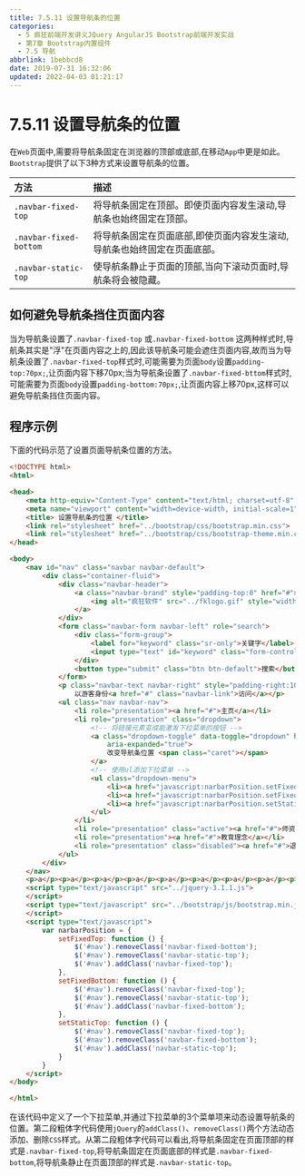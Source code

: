 ```yaml
---
title: 7.5.11 设置导航条的位置
categories: 
  - 5 疯狂前端开发讲义JQuery AngularJS Bootstrap前端开发实战
  - 第7章 Bootstrap内置组件
  - 7.5 导航
abbrlink: 1bebbcd8
date: 2019-07-31 16:32:06
updated: 2022-04-03 01:21:17
---
```

# 7.5.11 设置导航条的位置 #
在`Web`页面中,需要将导航条固定在浏览器的顶部或底部,在移动`App`中更是如此。`Bootstrap`提供了以下3种方式来设置导航条的位置。

|方法|描述|
|:---|:---|
|`.navbar-fixed-top`|将导航条固定在顶部。即使页面内容发生滚动,导航条也始终固定在顶部。|
|`.navbar-fixed-bottom`|将导航条固定在页面底部,即使页面内容发生滚动,导航条也始终固定在页面底部。|
|`.navbar-static-top`|使导航条静止于页面的顶部,当向下滚动页面时,导航条将会被隐藏。|
## 如何避免导航条挡住页面内容 ##
当为导航条设置了`.navbar-fixed-top` 或`.navbar-fixed-bottom` 这两种样式时,导航条其实是"浮"在页面内容之上的,因此该导航条可能会遮住页面内容,故而当为导航条设置了`.navbar-fixed-top`样式时,可能需要为页面`body`设置`padding-top:70px;`,让页面内容下移70px;当为导航条设置了`.navbar-fixed-bttom`样式时,可能需要为页面`body`设置`padding-bottom:70px;`,让页面内容上移70px,这样可以避免导航条挡住页面内容。

## 程序示例 ##
下面的代码示范了设置页面导航条位置的方法。
```html
<!DOCTYPE html>
<html>

<head>
    <meta http-equiv="Content-Type" content="text/html; charset=utf-8" />
    <meta name="viewport" content="width=device-width, initial-scale=1">
    <title> 设置导航条的位置 </title>
    <link rel="stylesheet" href="../bootstrap/css/bootstrap.min.css">
    <link rel="stylesheet" href="../bootstrap/css/bootstrap-theme.min.css">
</head>

<body>
    <nav id="nav" class="navbar navbar-default">
        <div class="container-fluid">
            <div class="navbar-header">
                <a class="navbar-brand" style="padding-top:0" href="#">
                    <img alt="疯狂软件" src="../fklogo.gif" style="width:52px;height:52px">
                </a>
            </div>
            <form class="navbar-form navbar-left" role="search">
                <div class="form-group">
                    <label for="keyword" class="sr-only">关键字</label>
                    <input type="text" id="keyword" class="form-control" placeholder="输入关键字">
                </div>
                <button type="submit" class="btn btn-default">搜索</button>
            </form>
            <p class="navbar-text navbar-right" style="padding-right:10px">
                以游客身份<a href="#" class="navbar-link">访问</a></p>
            <ul class="nav navbar-nav">
                <li role="presentation"><a href="#">主页</a></li>
                <li role="presentation" class="dropdown">
                    <!-- 将链接元素变成能激发下拉菜单的按钮 -->
                    <a class="dropdown-toggle" data-toggle="dropdown" href="#" role="button" aria-haspopup="true"
                        aria-expanded="true">
                        改变导航条位置 <span class="caret"></span>
                    </a>
                    <!-- 使用ul添加下拉菜单 -->
                    <ul class="dropdown-menu">
                        <li><a href="javascript:narbarPosition.setFixedTop();">固定在顶部</a></li>
                        <li><a href="javascript:narbarPosition.setFixedBottom();">固定在底部</a></li>
                        <li><a href="javascript:narbarPosition.setStaticTop();">静止在顶部</a></li>
                    </ul>
                </li>
                <li role="presentation" class="active"><a href="#">师资介绍</a></li>
                <li role="presentation"><a href="#">教育理念</a></li>
                <li role="presentation" class="disabled"><a href="#">退出系统</a></li>
            </ul>
        </div>
    </nav>
    <p>a</p><p>a</p><p>a</p><p>a</p><p>a</p><p>a</p><p>a</p><p>a</p><p>a</p><p>a</p><p>a</p><p>a</p><p>a</p><p>a</p><p>a</p><p>a</p><p>a</p><p>a</p><p>a</p><p>a</p><p>a</p><p>a</p><p>a</p><p>a</p><p>a</p><p>a</p><p>a</p><p>a</p><p>a</p><p>a</p><p>a</p><p>a</p><p>a</p><p>a</p><p>a</p><p>a</p><p>a</p><p>a</p><p>a</p><p>a</p>
    <script type="text/javascript" src="../jquery-3.1.1.js">
    </script>
    <script type="text/javascript" src="../bootstrap/js/bootstrap.min.js">
    </script>
    <script type="text/javascript">
        var narbarPosition = {
            setFixedTop: function () {
                $('#nav').removeClass('navbar-fixed-bottom');
                $('#nav').removeClass('navbar-static-top');
                $('#nav').addClass('navbar-fixed-top');
            },
            setFixedBottom: function () {
                $('#nav').removeClass('navbar-fixed-top');
                $('#nav').removeClass('navbar-static-top');
                $('#nav').addClass('navbar-fixed-bottom');
            },
            setStaticTop: function () {
                $('#nav').removeClass('navbar-fixed-top');
                $('#nav').removeClass('navbar-fixed-bottom');
                $('#nav').addClass('navbar-static-top');
            }
        }
    </script>
</body>

</html>
```
在该代码中定义了一个下拉菜单,并通过下拉菜单的3个菜单项来动态设置导航条的位置。第二段粗体字代码使用`jQuery`的`addClass()`、`removeClass()`两个方法动态添加、删除`CSS`样式。从第二段粗体字代码可以看出,将导航条固定在页面顶部的样式是`.navbar-fixed-top`,将导航条固定在页面底部的样式是`.navbar-fixed-bottom`,将导航条静止在页面顶部的样式是`.navbar-static-top`。

